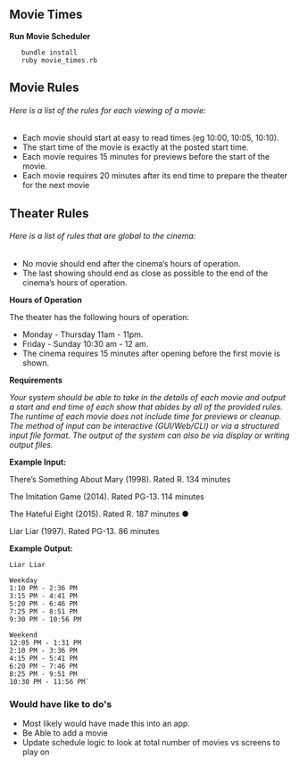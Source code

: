 ## Movie Times

**Run Movie Scheduler**

```
   bundle install
   ruby movie_times.rb
```

## Movie Rules

###### Here is a list of the rules for each viewing of a movie:

- Each movie should start at easy to read times (eg 10:00, 10:05, 10:10).
- The start time of the movie is exactly at the posted start time.
- Each movie requires 15 minutes for previews before the start of the movie.
- Each movie requires 20 minutes after its end time to prepare the theater for the next
  movie

## Theater Rules

###### Here is a list of rules that are global to the cinema:

- No movie should end after the cinema’s hours of operation.
- The last showing should end as close as possible to the end of the cinema’s hours of
  operation.

**Hours of Operation**

The theater has the following hours of operation:

- Monday - Thursday 11am - 11pm.
- Friday - Sunday 10:30 am - 12 am.
- The cinema requires 15 minutes after opening before the first movie is shown.

**Requirements**

_Your system should be able to take in the details of each movie and output a start and end time of each show that abides by all of the provided rules. The runtime of each movie does not include time for previews or cleanup. The method of input can be interactive (GUI/Web/CLI) or via a structured input file format. The output of the system can also be via display or writing output files._

**Example Input:**

There’s Something About Mary (1998). Rated R. 134 minutes

The Imitation Game (2014). Rated PG-13. 114 minutes

The Hateful Eight (2015). Rated R. 187 minutes ●

Liar Liar (1997). Rated PG-13. 86 minutes

**Example Output:**

```
Liar Liar

Weekday
1:10 PM - 2:36 PM
3:15 PM - 4:41 PM
5:20 PM - 6:46 PM
7:25 PM - 8:51 PM
9:30 PM - 10:56 PM

Weekend
12:05 PM - 1:31 PM
2:10 PM - 3:36 PM
4:15 PM - 5:41 PM
6:20 PM - 7:46 PM
8:25 PM - 9:51 PM
10:30 PM - 11:56 PM`
```

### Would have like to do's

- Most likely would have made this into an app.
- Be Able to add a movie
- Update schedule logic to look at total number of movies vs screens to play on

